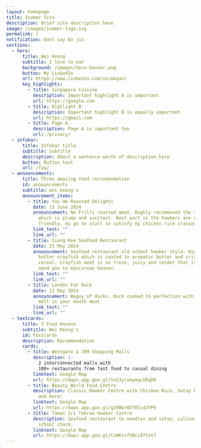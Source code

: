 ```yaml
---
layout: homepage
title: Isomer Site
description: Brief site description here
image: /images/isomer-logo.svg
permalink: /
notification: Dont say bo jio
sections:
  - hero:
      title: Wei Keong
      subtitle: I love to eat
      background: /images/hero-banner.png
      button: My LinkedIn
      url: https://www.linkedin.com/in/wkgan/
      key_highlights:
        - title: Singapore Cuisine
          description: Important highlight A is important
          url: https://google.com
        - title: Highlight B
          description: Important highlight B is equally important
          url: https://gmail.com
        - title: Page A
          description: Page A is important too
          url: /privacy/
  - infobar:
      title: Infobar title
      subtitle: Subtitle
      description: About a sentence worth of description here
      button: Button text
      url: /faq/
  - announcements:
      title: Three amazing food reccomondation
      id: announcements
      subtitle: wei keong's
      announcement_items:
        - title: You He Roasted Delights
          date: 11 June 2024
          announcement: No Frills roasted meat. Highly recommened the roasted chicken rice
            which is plump and succlent. Best part is the hawkers are really
            friendly, my go to stall to satisfy my chicekn rice craving.
          link_text: ""
          link_url: ""
        - title: Siang Kee Seafood Restaurant
          date: 25 May 2024
          announcement: Seafood restaurant old school hawker style. Highly recommend their
            butter crayfish which is coated in aromatic butter and crispy
            cereal. Crayfish meat is so fresh, juicy and tender that it will
            send you to epicurean heaven.
          link_text: ""
          link_url: ""
        - title: London Fat Duck
          date: 11 May 2024
          announcement: Waguy of ducks. Duck cooked to perfection with Crispy skin and
            melt in your mouth meat
          link_text: ""
          link_url: ""
  - textcards:
      title: 3 Food Havens
      subtitle: Wei Keong's
      id: textcards
      description: Recommendation
      cards:
        - title: Westgate & JEM Shopping Malls
          description: |-
            2 interconnected malls with
            100+ restaurants from fast food to casual dining
          linktext: Google Map
          url: https://maps.app.goo.gl/SxU3ycxmymqL6KqD8
        - title: Beauty World Food Centre
          description: Classic Hawker Centre with Chicken Rice, Satay Bee Hoon, Nasi Lemak
            and more!
          linktext: Google Map
          url: https://maps.app.goo.gl/g19BbrWJfD5i42YP6
        - title: Taman Sri Tebrau Hawker Centre
          description: Seafood restaurant to noodles and satay, culinary heaven with old
            school charm.
          linktext: Google Map
          url: https://maps.app.goo.gl/CsWKssfSWci87tnt7
---
```

